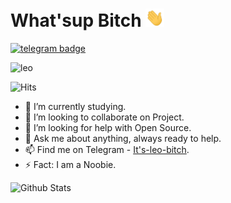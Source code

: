 

# What'sup Bitch <img src="https://raw.githubusercontent.com/ABSphreak/ABSphreak/master/gifs/Hi.gif" width="30px">
[![telegram badge](https://img.shields.io/badge/WONKRU_HERE-30302f?style=flat&logo=telegram)](https://t.me/WONKRU_HERE)

<p align="left"> <img src="https://komarev.com/ghpvc/?username=Its-leo-bitch&label=Views&color=blue&style=plastic" alt="leo"/> </p>

![Hits](https://hits.seeyoufarm.com/api/count/incr/badge.svg?url=https://github.com/xditya/)

- 🔭 I’m currently studying.
- 👬 I’m looking to collaborate on Project.
- 👀 I’m looking for help with Open Source.
- 💬 Ask me about anything, always ready to help.
- 📫 Find me on Telegram - [It's-leo-bitch](https://t.me/WONKRU_HERE).
- ⚡ Fact: I am a Noobie.

![Github Stats](https://github-readme-stats.vercel.app/api?username=its-leo-bitch&show_icons=true&title_color=fff&icon_color=79ff97&text_color=9f9f9f&bg_color=151515)
